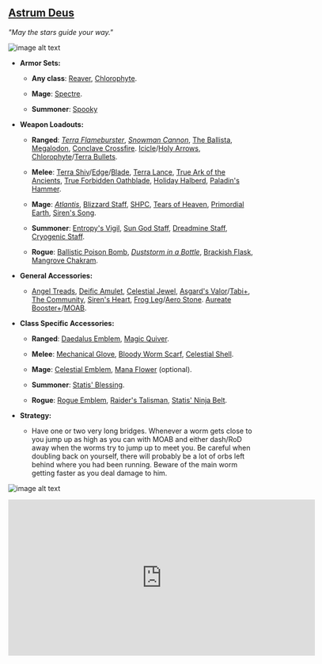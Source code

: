 ## [Astrum Deus](https://calamitymod.gamepedia.com/Astrum_Deus)

*"May the stars guide your way."*

![image alt text](../public/BMbpD6rCZ1qoniF20u7H2A_img_50.png)
    
* **Armor Sets:**

    * **Any class**: [Reaver](https://calamitymod.gamepedia.com/Reaver_armor), [Chlorophyte](https://terraria.gamepedia.com/Chlorophyte_armor).
    
    * **Mage**: [Spectre](https://terraria.gamepedia.com/Spectre_armor).

    * **Summoner**: [Spooky](https://terraria.gamepedia.com/Spooky_armor)

* **Weapon Loadouts:**

    * **Ranged**: [*Terra Flameburster*](https://calamitymod.gamepedia.com/Terra_Flameburster), [*Snowman Cannon*](https://terraria.gamepedia.com/Snowman_Cannon), [The Ballista](https://calamitymod.gamepedia.com/The_Ballista), [Megalodon](https://calamitymod.gamepedia.com/Megalodon), [Conclave Crossfire](https://calamitymod.gamepedia.com/Conclave_Crossfire). [Icicle](https://calamitymod.gamepedia.com/Icicle_Arrow)/[Holy Arrows](https://terraria.gamepedia.com/Holy_Arrow), [Chlorophyte](https://terraria.gamepedia.com/Chlorophyte_Bullet)/[Terra Bullets](https://calamitymod.gamepedia.com/Terra_Bullet).

    * **Melee**: [Terra Shiv](https://calamitymod.gamepedia.com/Terra_Shiv)/[Edge](https://calamitymod.gamepedia.com/Terra_Edge)/[Blade](https://terraria.gamepedia.com/Terra_Blade), [Terra Lance](https://calamitymod.gamepedia.com/Terra_Lance), [True Ark of the Ancients](https://calamitymod.gamepedia.com/True_Ark_of_the_Ancients), [True Forbidden Oathblade](https://calamitymod.gamepedia.com/True_Forbidden_Oathblade), [Holiday Halberd](https://calamitymod.gamepedia.com/Holiday_Halberd), [Paladin's Hammer](https://terraria.gamepedia.com/Paladin%27s_Hammer).

    * **Mage**: [*Atlantis*](https://calamitymod.gamepedia.com/Atlantis), [Blizzard Staff](https://terraria.gamepedia.com/Blizzard_Staff), [SHPC](https://terraria.gamepedia.com/SHPC), [Tears of Heaven](https://calamitymod.gamepedia.com/Tears_of_Heaven), [Primordial Earth](https://calamitymod.gamepedia.com/Primordial_Earth), [Siren's Song](https://calamitymod.gamepedia.com/Siren%27s_Song).

    * **Summoner**: [Entropy's Vigil](https://calamitymod.gamepedia.com/Entropy%27s_Vigil), [Sun God Staff](https://calamitymod.gamepedia.com/Sun_God_Staff), [Dreadmine Staff](https://calamitymod.gamepedia.com/Dreadmine_Staff), [Cryogenic Staff](https://calamitymod.gamepedia.com/Cryogenic_Staff).

    * **Rogue**: [Ballistic Poison Bomb](https://calamitymod.gamepedia.com/Ballistic_Poison_Bomb), [*Duststorm in a Bottle*](https://calamitymod.gamepedia.com/Duststorm_in_a_Bottle), [Brackish Flask](https://calamitymod.gamepedia.com/Brackish_Flask), [Mangrove Chakram](https://calamitymod.gamepedia.com/Mangrove_Chakram).
    
* **General Accessories:**

    * [Angel Treads](https://calamitymod.gamepedia.com/Angel_Treads), [Deific Amulet](https://calamitymod.gamepedia.com/Deific_Amulet), [Celestial Jewel](https://calamitymod.gamepedia.com/Celestial_Jewel), [Asgard's Valor](https://calamitymod.gamepedia.com/Asgard%27s_Valor)/[Tabi+](https://terraria.gamepedia.com/Tabi), [The Community](https://calamitymod.gamepedia.com/The_Community), [Siren's Heart](https://calamitymod.gamepedia.com/Siren's_Heart), [Frog Leg](https://calamitymod.gamepedia.com/Frog_Leg)/[Aero Stone](https://calamitymod.gamepedia.com/Aero_Stone). [Aureate Booster+](https://calamitymod.gamepedia.com/Wings)/[MOAB](https://calamitymod.gamepedia.com/MOAB).

* **Class Specific Accessories:**

    * **Ranged**: [Daedalus Emblem](https://calamitymod.gamepedia.com/Daedalus_Emblem), [Magic Quiver](https://terraria.gamepedia.com/Magic_Quiver).

    * **Melee**: [Mechanical Glove](https://terraria.gamepedia.com/Mechanical_Glove), [Bloody Worm Scarf](https://calamitymod.gamepedia.com/Bloody_Worm_Scarf), [Celestial Shell](https://terraria.gamepedia.com/Celestial_Shell).

    * **Mage**: [Celestial Emblem](https://terraria.gamepedia.com/Celestial_Emblem), [Mana Flower](https://terraria.gamepedia.com/Mana_Flower) (optional).

    * **Summoner**: [Statis' Blessing](https://calamitymod.gamepedia.com/Statis%27_Blessing).

    * **Rogue**: [Rogue Emblem](https://calamitymod.gamepedia.com/Rogue_Emblem), [Raider's Talisman](https://calamitymod.gamepedia.com/Raider%27s_Talisman), [Statis' Ninja Belt](https://calamitymod.gamepedia.com/Statis%27_Ninja_Belt).

* **Strategy:**

    * Have one or two very long bridges. Whenever a worm gets close to you jump up as high as you can with MOAB and either dash/RoD away when the worms try to jump up to meet you. Be careful when doubling back on yourself, there will probably be a lot of orbs left behind where you had been running. Beware of the main worm getting faster as you deal damage to him.

![image alt text](../public/BMbpD6rCZ1qoniF20u7H2A_img_51.png)

<div align="center"><iframe width="620" height="315" src="https://www.youtube.com/embed/_c5wqS9DR5c" frameborder="0" allowfullscreen></iframe></div>
